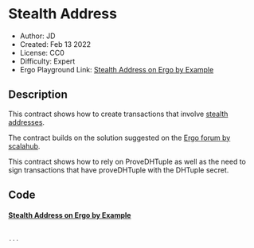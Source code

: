 Stealth Address
=================================

* Author: JD
* Created: Feb 13 2022
* License: CC0
* Difficulty: Expert
* Ergo Playground Link: [Stealth Address on Ergo by Example](https://scastie.scala-lang.org/q8FXUVAmRQKUg3u2qrUJyg)

Description
----------
This contract shows how to create transactions that involve 
[stealth addresses](https://hackernoon.com/blockchain-privacy-enhancing-technology-series-stealth-address-i-c8a3eb4e4e43).

The contract builds on the solution suggested on the 
[Ergo forum by scalahub](https://www.ergoforum.org/t/stealth-address-contract/255).

This contract shows how to rely on ProveDHTuple as well as the need to sign transactions that have proveDHTuple with
the DHTuple secret.


Code
----------
#### [Stealth Address on Ergo by Example](https://scastie.scala-lang.org/q8FXUVAmRQKUg3u2qrUJyg)
```scala

...

```
